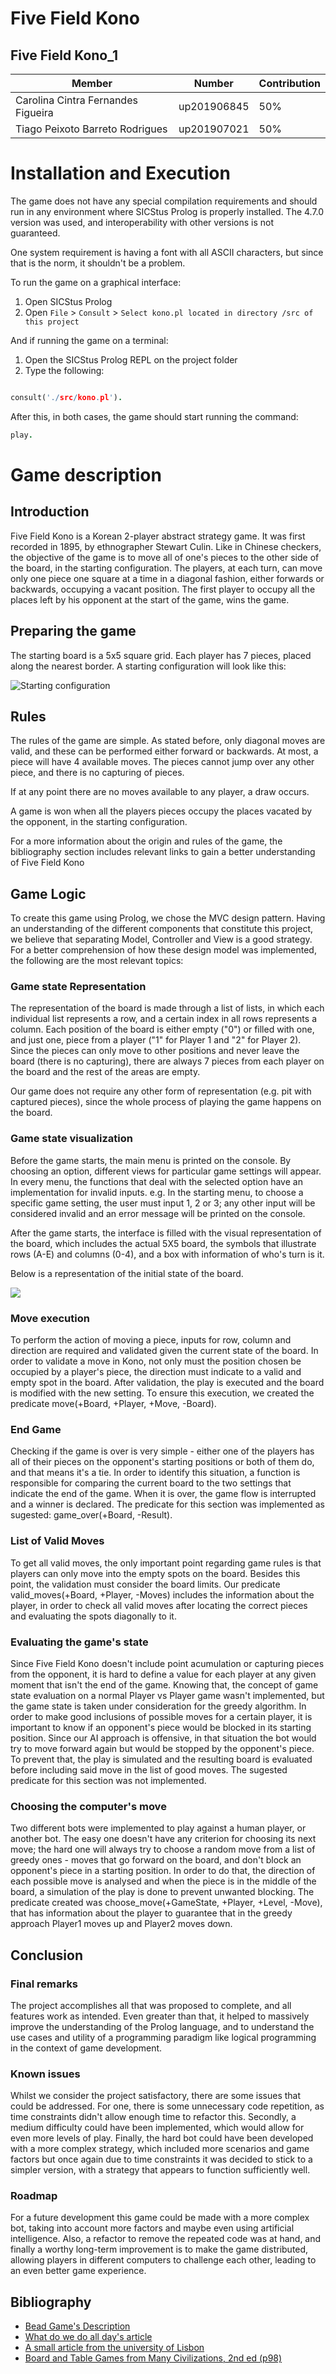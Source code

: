 # Five Field Kono

## Five Field Kono_1

| Member                             | Number      | Contribution |
| ---------------------------------- | ----------- | ------------ |
| Carolina Cintra Fernandes Figueira | up201906845 | 50%          |
| Tiago Peixoto Barreto Rodrigues    | up201907021 | 50%          |

# Installation and Execution

The game does not have any special compilation requirements and should run in any environment where SICStus Prolog is properly installed. The 4.7.0 version was used, and interoperability with other versions is not guaranteed.

One system requirement is having a font with all ASCII characters, but since that is the norm, it shouldn't be a problem.

To run the game on a graphical interface:

1. Open SICStus Prolog
2. Open `File` > `Consult` > `Select kono.pl located in directory /src of this project`

And if running the game on a terminal:

1. Open the SICStus Prolog REPL on the project folder
2. Type the following:

```prolog

consult('./src/kono.pl').

```

After this, in both cases, the game should start running the command:

```prolog
play.
```

# Game description

## Introduction

Five Field Kono is a Korean 2-player abstract strategy game. It was first recorded in 1895, by ethnographer Stewart Culin. Like in Chinese checkers, the objective of the game is to move all of one's pieces to the other side of the board, in the starting configuration. The players, at each turn, can move only one piece one square at a time in a diagonal fashion, either forwards or backwards, occupying a vacant position. The first player to occupy all the places left by his opponent at the start of the game, wins the game.

## Preparing the game

The starting board is a 5x5 square grid. Each player has 7 pieces, placed along the nearest border. A starting configuration will look like this:

![Starting configuration](./images/starting-configuration.jpg)

## Rules

The rules of the game are simple. As stated before, only diagonal moves are valid, and these can be performed either forward or backwards. At most, a piece will have 4 available moves. The pieces cannot jump over any other piece, and there is no capturing of pieces.

If at any point there are no moves available to any player, a draw occurs.

A game is won when all the players pieces occupy the places vacated by the opponent, in the starting configuration.

For a more information about the origin and rules of the game, the bibliography section includes relevant links to gain a better understanding of Five Field Kono

## Game Logic

To create this game using Prolog, we chose the MVC design pattern. Having an understanding of the different components that constitute this project, we believe that separating Model, Controller and View is a good strategy. For a better comprehension of how these design model was implemented, the following are the most relevant topics:

### Game state Representation

The representation of the board is made through a list of lists, in which each individual list represents a row, and a certain index in all rows represents a column. Each position of the board is either empty ("0") or filled with one, and just one, piece from a player ("1" for Player 1 and "2" for Player 2). Since the pieces can only move to other positions and never leave the board (there is no capturing), there are always 7 pieces from each player on the board and the rest of the areas are empty.

Our game does not require any other form of representation (e.g. pit with captured pieces), since the whole process of playing the game happens on the board.

### Game state visualization

Before the game starts, the main menu is printed on the console. By choosing an option, different views for particular game settings will appear. In every menu, the functions that deal with the selected option have an implementation for invalid inputs. e.g. In the starting menu, to choose a specific game setting, the user must input 1, 2 or 3; any other input will be considered invalid and an error message will be printed on the console.

After the game starts, the interface is filled with the visual representation of the board, which includes the actual 5X5 board, the symbols that illustrate rows (A-E) and columns (0-4), and a box with information of who's turn is it.

Below is a representation of the initial state of the board.

![](./images/initial_board.png)

### Move execution

To perform the action of moving a piece, inputs for row, column and direction are required and validated given the current state of the board. In order to validate a move in Kono, not only must the position chosen be occupied by a player's piece, the direction must indicate to a valid and empty spot in the board. After validation, the play is executed and the board is modified with the new setting. To ensure this execution, we created the predicate move(+Board, +Player, +Move, -Board).

### End Game

Checking if the game is over is very simple - either one of the players has all of their pieces on the opponent's starting positions or both of them do, and that means it's a tie. In order to identify this situation, a function is responsible for comparing the current board to the two settings that indicate the end of the game. When it is over, the game flow is interrupted and a winner is declared. The predicate for this section was implemented as sugested: game_over(+Board, -Result).

### List of Valid Moves

To get all valid moves, the only important point regarding game rules is that players can only move into the empty spots on the board. Besides this point, the validation must consider the board limits. Our predicate valid_moves(+Board, +Player, -Moves) includes the information about the player, in order to check all valid moves after locating the correct pieces and evaluating the spots diagonally to it.

### Evaluating the game's state

Since Five Field Kono doesn't include point acumulation or capturing pieces from the opponent, it is hard to define a value for each player at any given moment that isn't the end of the game. Knowing that, the concept of game state evaluation on a normal Player vs Player game wasn't implemented, but the game state is taken under consideration for the greedy algorithm. In order to make good inclusions of possible moves for a certain player, it is important to know if an opponent's piece would be blocked in its starting position. Since our AI approach is offensive, in that situation the bot would try to move forward again but would be stopped by the opponent's piece. To prevent that, the play is simulated and the resulting board is evaluated before including said move in the list of good moves. The sugested predicate for this section was not implemented.

### Choosing the computer's move

Two different bots were implemented to play against a human player, or another bot. The easy one doesn't have any criterion for choosing its next move; the hard one will always try to choose a random move from a list of greedy ones - moves that go forward on the board, and don't block an opponent's piece in a starting position. In order to do that, the direction of each possible move is analysed and when the piece is in the middle of the board, a simulation of the play is done to prevent unwanted blocking. The predicate created was choose_move(+GameState, +Player, +Level, -Move), that has information about the player to guarantee that in the greedy approach Player1 moves up and Player2 moves down.

## Conclusion

### Final remarks

The project accomplishes all that was proposed to complete, and all features work as intended. Even greater than that, it helped to massively improve the understanding of the Prolog language, and to understand the use cases and utility of a programming paradigm like logical programming in the context of game development.

### Known issues

Whilst we consider the project satisfactory, there are some issues that could be addressed. For one, there is some unnecessary code repetition, as time constraints didn't allow enough time to refactor this. Secondly, a medium difficulty could have been implemented, which would allow for even more levels of play. Finally, the hard bot could have been developed with a more complex strategy, which included more scenarios and game factors but once again due to time constraints it was decided to stick to a simpler version, with a strategy that appears to function sufficiently well.

### Roadmap

For a future development this game could be made with a more complex bot, taking into account more factors and maybe even using artificial intelligence. Also, a refactor to remove the repeated code was at hand, and finally a worthy long-term improvement is to make the game distributed, allowing players in different computers to challenge each other, leading to an even better game experience.

## Bibliography

- [Bead Game's Description](https://bead.game/games/traditional/five-field-kono)
- [What do we do all day's article](https://www.whatdowedoallday.com/five-field-kono/)
- [A small article from the university of Lisbon](https://www.di.fc.ul.pt/~jpn/gv/kono.htm)
- [Board and Table Games from Many Civilizations, 2nd ed (p98)](https://ia801606.us.archive.org/33/items/B-001-002-771/B-001-002-771.pdf)

